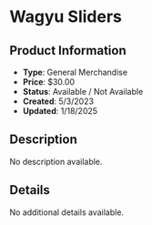 # Wagyu Sliders

## Product Information
- **Type**: General Merchandise
- **Price**: $30.00
- **Status**: Available / Not Available
- **Created**: 5/3/2023
- **Updated**: 1/18/2025

## Description
No description available.



## Details
No additional details available.
